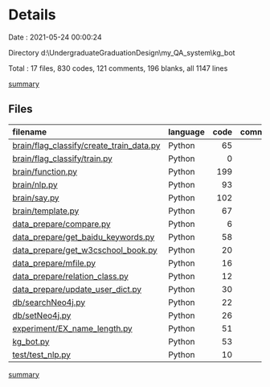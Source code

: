 # Details

Date : 2021-05-24 00:00:24

Directory d:\UndergraduateGraduationDesign\my_QA_system\kg_bot

Total : 17 files,  830 codes, 121 comments, 196 blanks, all 1147 lines

[summary](results.md)

## Files
| filename | language | code | comment | blank | total |
| :--- | :--- | ---: | ---: | ---: | ---: |
| [brain/flag_classify/create_train_data.py](/brain/flag_classify/create_train_data.py) | Python | 65 | 1 | 17 | 83 |
| [brain/flag_classify/train.py](/brain/flag_classify/train.py) | Python | 0 | 0 | 1 | 1 |
| [brain/function.py](/brain/function.py) | Python | 199 | 12 | 46 | 257 |
| [brain/nlp.py](/brain/nlp.py) | Python | 93 | 15 | 28 | 136 |
| [brain/say.py](/brain/say.py) | Python | 102 | 21 | 14 | 137 |
| [brain/template.py](/brain/template.py) | Python | 67 | 6 | 14 | 87 |
| [data_prepare/compare.py](/data_prepare/compare.py) | Python | 6 | 0 | 3 | 9 |
| [data_prepare/get_baidu_keywords.py](/data_prepare/get_baidu_keywords.py) | Python | 58 | 38 | 16 | 112 |
| [data_prepare/get_w3cschool_book.py](/data_prepare/get_w3cschool_book.py) | Python | 20 | 2 | 4 | 26 |
| [data_prepare/mfile.py](/data_prepare/mfile.py) | Python | 16 | 0 | 0 | 16 |
| [data_prepare/relation_class.py](/data_prepare/relation_class.py) | Python | 12 | 0 | 5 | 17 |
| [data_prepare/update_user_dict.py](/data_prepare/update_user_dict.py) | Python | 30 | 0 | 2 | 32 |
| [db/searchNeo4j.py](/db/searchNeo4j.py) | Python | 22 | 2 | 7 | 31 |
| [db/setNeo4j.py](/db/setNeo4j.py) | Python | 26 | 5 | 7 | 38 |
| [experiment/EX_name_length.py](/experiment/EX_name_length.py) | Python | 51 | 4 | 11 | 66 |
| [kg_bot.py](/kg_bot.py) | Python | 53 | 15 | 17 | 85 |
| [test/test_nlp.py](/test/test_nlp.py) | Python | 10 | 0 | 4 | 14 |

[summary](results.md)